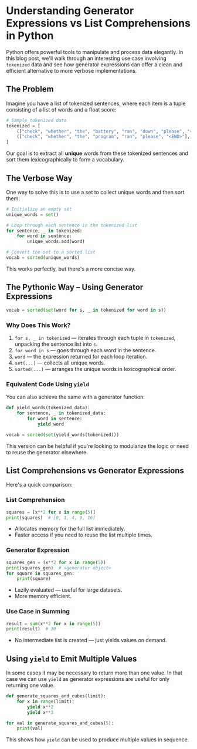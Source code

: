 # Understanding Generator Expressions vs List Comprehensions in Python

Python offers powerful tools to manipulate and process data elegantly. In this blog post, we'll walk through an interesting use case involving `tokenized` data and see how generator expressions can offer a clean and efficient alternative to more verbose implementations.

## The Problem

Imagine you have a list of tokenized sentences, where each item is a tuple consisting of a list of words and a float score:

```python
# Sample tokenized data
tokenized = [
    (["check", "whether", "the", "battery", "ran", "down", "please", "<END>"], 0.4),
    (["check", "whether", "the", "program", "ran", "please", "<END>"], 0.6)
]
```

Our goal is to extract all **unique** words from these tokenized sentences and sort them lexicographically to form a vocabulary.

## The Verbose Way

One way to solve this is to use a set to collect unique words and then sort them:

```python
# Initialize an empty set
unique_words = set()

# Loop through each sentence in the tokenized list
for sentence, _ in tokenized:
    for word in sentence:
        unique_words.add(word)

# Convert the set to a sorted list
vocab = sorted(unique_words)
```

This works perfectly, but there's a more concise way.

## The Pythonic Way – Using Generator Expressions

```python
vocab = sorted(set(word for s, _ in tokenized for word in s))
```

### Why Does This Work?

1. `for s, _ in tokenized` — iterates through each tuple in `tokenized`, unpacking the sentence list into `s`.
2. `for word in s` — goes through each word in the sentence.
3. `word` — the expression returned for each loop iteration.
4. `set(...)` — collects all unique words.
5. `sorted(...)` — arranges the unique words in lexicographical order.

### Equivalent Code Using `yield`

You can also achieve the same with a generator function:

```python
def yield_words(tokenized_data):
    for sentence, _ in tokenized_data:
        for word in sentence:
            yield word

vocab = sorted(set(yield_words(tokenized)))
```

This version can be helpful if you're looking to modularize the logic or need to reuse the generator elsewhere.

## List Comprehensions vs Generator Expressions

Here's a quick comparison:

### List Comprehension
```python
squares = [x**2 for x in range(5)]
print(squares)  # [0, 1, 4, 9, 16]
```
- Allocates memory for the full list immediately.
- Faster access if you need to reuse the list multiple times.

### Generator Expression
```python
squares_gen = (x**2 for x in range(5))
print(squares_gen)  # <generator object>
for square in squares_gen:
    print(square)
```
- Lazily evaluated — useful for large datasets.
- More memory efficient.

### Use Case in Summing
```python
result = sum(x**2 for x in range(5))
print(result)  # 30
```
- No intermediate list is created — just yields values on demand.

## Using `yield` to Emit Multiple Values
In some cases it may be necessary to return more than one value. In that case we can use `yield` as generator expressions are useful for only returning one value.
```python
def generate_squares_and_cubes(limit):
    for x in range(limit):
        yield x**2
        yield x**3

for val in generate_squares_and_cubes(5):
    print(val)
```

This shows how `yield` can be used to produce multiple values in sequence.


